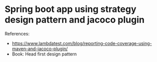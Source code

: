 
# Spring boot app using strategy design pattern and jacoco plugin

References:
* https://www.lambdatest.com/blog/reporting-code-coverage-using-maven-and-jacoco-plugin/
* Book: Head first design pattern
